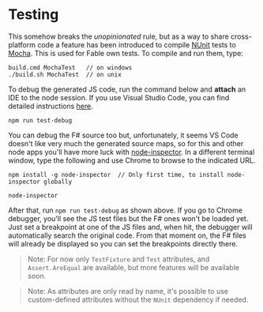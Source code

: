 # Testing

This somehow breaks the _unopinionated_ rule, but as a way to share cross-platform code a feature has been introduced to compile [NUnit](http://www.nunit.org) tests to [Mocha](https://mochajs.org). This is used for Fable own tests. To compile and run them, type:

```
build.cmd MochaTest   // on windows    
./build.sh MochaTest  // on unix
```

To debug the generated JS code, run the command below and **attach** an IDE to the node session. If you use Visual Studio Code, you can find detailed instructions [here](https://code.visualstudio.com/docs/editor/debugging).

```
npm run test-debug
```

You can debug the F# source too but, unfortunately, it seems VS Code doesn't like very much the generated source maps, so for this and other node apps you'll have more luck with [node-inspector](https://github.com/node-inspector/node-inspector). In a different terminal window, type the following and use Chrome to browse to the indicated URL.

```
npm install -g node-inspector  // Only first time, to install node-inspector globally

node-inspector
```

After that, run `npm run test-debug` as shown above. If you go to Chrome debugger, you'll see the JS test files but the F# ones won't be loaded yet. Just set a breakpoint at one of the JS files and, when hit, the debugger will automatically search the original code. From that moment on, the F# files will already be displayed so you can set the breakpoints directly there.


> Note: For now only `TestFixture` and `Test` attributes, and `Assert.AreEqual` are available, but more features will be available soon.

> Note: As attributes are only read by name, it's possible to use custom-defined attributes without the `NUnit` dependency if needed.